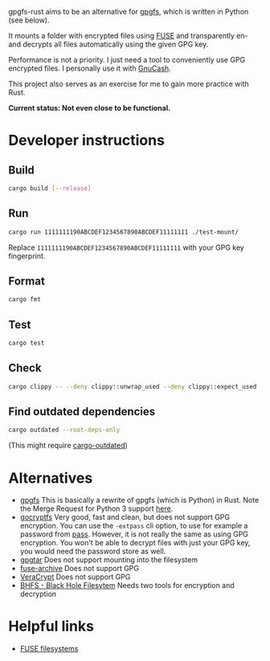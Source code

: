 gpgfs-rust aims to be an alternative for [gpgfs](https://github.com/jseppanen/gpgfs),
which is written in Python (see below).

It mounts a folder with encrypted files using [FUSE](https://en.wikipedia.org/wiki/Filesystem_in_Userspace)
and transparently en- and decrypts all files automatically using the given GPG key.

Performance is not a priority. I just need a tool to conveniently use GPG encrypted files.
I personally use it with [GnuCash](https://www.gnucash.org).

This project also serves as an exercise for me to gain more practice with Rust.

**Current status: Not even close to be functional.**

# Developer instructions

## Build

```bash
cargo build [--release]
```

## Run

```bash
cargo run 1111111190ABCDEF1234567890ABCDEF11111111 ./test-mount/
```

Replace `1111111190ABCDEF1234567890ABCDEF11111111` with your GPG key fingerprint.

## Format

```bash
cargo fmt
```

## Test

```bash
cargo test
```

## Check

```bash
cargo clippy -- --deny clippy::unwrap_used --deny clippy::expect_used --warn clippy::pedantic --deny warnings
```

## Find outdated dependencies

```bash
cargo outdated --root-deps-only
```

(This might require [cargo-outdated](https://archlinux.org/packages/extra/x86_64/cargo-outdated/))

# Alternatives

- [gpgfs](https://github.com/jseppanen/gpgfs)
  This is basically a rewrite of gpgfs (which is Python) in Rust.
  Note the Merge Request for Python 3 support [here](https://github.com/jseppanen/gpgfs/pull/2).
- [gocryptfs](https://nuetzlich.net/gocryptfs/)
  Very good, fast and clean, but does not support GPG encryption.
  You can use the `-extpass` cli option, to use for example a password from [pass](https://www.passwordstore.org/).
  However, it is not really the same as using GPG encryption. You won't be able to decrypt files with just your GPG key,
  you would need the password store as well.
- [gpgtar](https://www.gnupg.org/documentation/manuals/gnupg/gpgtar.html)
  Does not support mounting into the filesystem
- [fuse-archive](https://github.com/google/fuse-archive)
  Does not support GPG
- [VeraCrypt](https://veracrypt.fr)
  Does not support GPG
- [BHFS - Black Hole Filesytem](https://github.com/authenticationfailure/bhfs)
  Needs two tools for encryption and decryption

# Helpful links

- [FUSE filesystems](https://zsiciarz.github.io/24daysofrust/book/vol1/day15.html)
